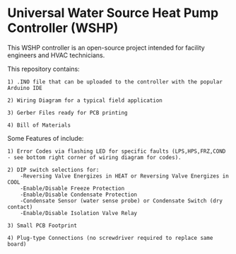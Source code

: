 # Universal Water Source Heat Pump Controller (WSHP)

This WSHP controller is an open-source project intended for facility engineers and HVAC technicians.


This repository contains:


    1) .INO file that can be uploaded to the controller with the popular Arduino IDE

    2) Wiring Diagram for a typical field application

    3) Gerber Files ready for PCB printing

    4) Bill of Materials


Some Features of include:

    1) Error Codes via flashing LED for specific faults (LPS,HPS,FRZ,COND - see bottom right corner of wiring diagram for codes).

    2) DIP switch selections for:
        -Reversing Valve Energizes in HEAT or Reversing Valve Energizes in COOL
        -Enable/Disable Freeze Protection
        -Enable/Disable Condensate Protection
        -Condensate Sensor (water sense probe) or Condensate Switch (dry contact)
        -Enable/Disable Isolation Valve Relay

    3) Small PCB Footprint

    4) Plug-type Connections (no screwdriver required to replace same board)
